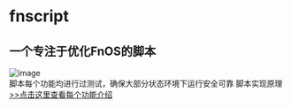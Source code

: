 # fnscript
## 一个专注于优化FnOS的脚本
![image](https://github.com/user-attachments/assets/27e75dae-cfb8-4de7-b5ba-6cc881d5954b) \
脚本每个功能均进行过测试，确保大部分状态环境下运行安全可靠
脚本实现原理[>>点击这里查看每个功能介绍](https://github.com/yxsj245/fnscript/blob/main/ability/README.md)
